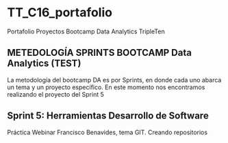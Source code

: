 # TT_C16_portafolio
Portafolio Proyectos Bootcamp Data Analytics TripleTen

## METEDOLOGÍA SPRINTS BOOTCAMP Data Analytics (TEST) 
La metodología del bootcamp DA es por Sprints, en donde cada uno abarca un tema y un proyecto específico. 
En este momento nos encontramos realizando el proyecto del Sprint 5

## Sprint 5: Herramientas Desarrollo de Software
Práctica Webinar Francisco Benavides, tema GIT. Creando repositorios